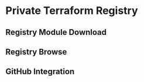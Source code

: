 # Private Terraform Registry

## Registry Module Download

## Registry Browse

## GitHub Integration

